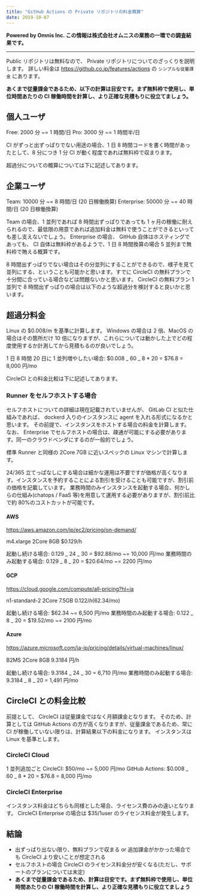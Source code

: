 ```yaml
---
title: "GitHub Actions の Private リポジトリの料金概算"
date: 2019-10-07
---
```


**Powered by Omnis Inc. この情報は株式会社オムニスの業務の一環での調査結果です。**

---

Public リポジトリは無料なので、 Private リポジトリについてのざっくりを説明します。
詳しい料金は https://github.co.jp/features/actions の `シンプルな従量課金` にあります。

**あくまで従量課金であるため、以下の計算は目安です。まず無料枠で使用し、単位時間あたりの CI 稼働時間を計算し、より正確な見積もりに役立てましょう。**

## 個人ユーザ

Free: 2000 分 ~= 1 時間/日
Pro: 3000 分 ~= 1 時間半/日

CI がずっと出ずっぱりでない用途の場合、1 日 8 時間コードを書く時間があったとして、8 分につき 1 分 CI が動く程度であれば無料枠で収まります。

超過分についての概算については下に記述してあります。

## 企業ユーザ

Team: 10000 分 ~= 8 時間/日 (20 日稼働換算)
Enterprise: 50000 分 ~= 40 時間/日 (20 日稼働換算)

Team の場合、1 並列であれば 8 時間出ずっぱりであっても 1 ヶ月の稼働に耐えられるので、最低限の用意であれば追加料金は無料で使うことができるといっても差し支えないでしょう。
Enterprise の場合、 GitHub 自体はホスティングであっても、 CI 自体は無料枠があるようで、1 日 8 時間換算の場合 5 並列まで無料枠で賄える概算です。

8 時間出ずっぱりでない場合はその分並列にすることができるので、様子を見て並列にする、ということも可能かと思います。すでに CircleCI の無料プランで十分間に合っている場合などは問題ないかと思います。
CircleCI の無料プラン 1 並列で 8 時間出ずっぱりの場合は以下のような超過分を検討すると良いかと思います。

## 超過分料金

Linux の $0.008/m を基準に計算します。
Windows の場合は 2 倍、MacOS の場合はその箇所だけ 10 倍になりますが、これらについては動かした上でどの程度使用するか計測してから見積もるのが良いでしょう。

1 日 8 時間 20 日に 1 並列増やしたい場合: $0.008 _ 60 _ 8 \* 20 = $76.8 = 8,000 円/mo

CircleCI との料金比較は下に記述してあります。

### Runner をセルフホストする場合

セルフホストについての詳細は現在記載されていませんが、 GitLab CI と似た仕組みであれば、 dockerd 入りのインスタンスに agent を入れる形式になるかと思います。
その前提で、インスタンスをホストする場合の料金を計算します。
なお、 Enterprise でセルフホストの場合は、疎通が可能にする必要があります。同一のクラウドベンダにするのが一般的でしょう。

標準 Runner と同様の 2Core 7GB に近いスペックの Linux マシンで計算します。

24/365 立てっぱなしにする場合は細かな運用は不要ですが価格が高くなります。インスタンスを予約することによる割引を受けることも可能ですが、割引前の価格を記載しています。
業務時間のみインスタンスを起動する場合、何かしらの仕組み(chatops / FaaS 等)を用意して運用する必要がありますが、割引前比で約 80%のコストカットが可能です。

#### AWS

https://aws.amazon.com/jp/ec2/pricing/on-demand/

m4.xlarge 2Core 8GB $0.129/h

起動し続ける場合: 0.129 _ 24 _ 30 = $92.88/mo ~= 10,000 円/mo
業務時間のみ起動する場合: 0.129 _ 8 _ 20 = $20.64/mo ~= 2200 円/mo

#### GCP

https://cloud.google.com/compute/all-pricing?hl=ja

n1-standard-2 2Core 7.5GB $0.122/h ($62.34/mo)

起動し続ける場合: $62.34 ~= 6,500 円/mo
業務時間のみ起動する場合: 0.122 _ 8 _ 20 = $19.52/mo ~= 2100 円/mo

#### Azure

https://azure.microsoft.com/ja-jp/pricing/details/virtual-machines/linux/

B2MS 2Core 8GB 9.3184 円/h

起動し続ける場合: 9.3184 _ 24 _ 30 = 6,710 円/mo
業務時間のみ起動する場合: 9.3184 _ 8 _ 20 = 1,491 円/mo

## CircleCI との料金比較

前提として、 CircleCI は従量課金ではなく月額課金となります。
そのため、計算としては GitHub Actions の方が高くなりますが、従量課金であるため、常に CI が稼働していない限りは、計算結果以下の料金になります。
インスタンスは Linux を基準とします。

### CircleCI Cloud

1 並列追加ごと
CircleCI: $50/mo ~= 5,000 円/mo
GitHub Actions: $0.008 _ 60 _ 8 \* 20 = $76.8 = 8,000 円/mo

### CircleCI Enterprise

インスタンス料金はどちらも同様とした場合、ライセンス費のみの違いとなります。
CircleCI Enterprise の場合は $35/1user のライセンス料金が発生します。

## 結論

- 出ずっぱり出ない限り、無料プランで収まる or 追加課金がかかった場合でも CircleCI より安いことが想定される
- セルフホストの場合 CircleCI のライセンス料金分が安くなる(ただし、サポートのプランについては未定)
- **あくまで従量課金であるため、計算は目安です。まず無料枠で使用し、単位時間あたりの CI 稼働時間を計算し、より正確な見積もりに役立てましょう**
